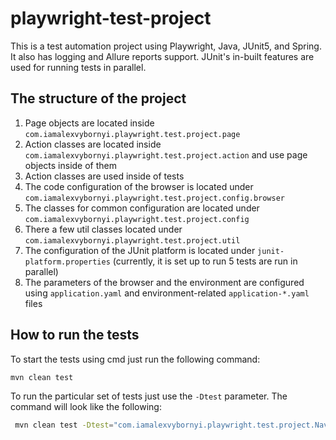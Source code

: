 # playwright-test-project

This is a test automation project using Playwright, Java, JUnit5, and Spring. It also has logging and Allure reports support.
JUnit's in-built features are used for running tests in parallel.

## The structure of the project
1. Page objects are located inside `com.iamalexvybornyi.playwright.test.project.page`
2. Action classes are located inside `com.iamalexvybornyi.playwright.test.project.action` and use page objects inside of them
3. Action classes are used inside of tests
4. The code configuration of the browser is located under `com.iamalexvybornyi.playwright.test.project.config.browser`
5. The classes for common configuration are located under `com.iamalexvybornyi.playwright.test.project.config`
6. There a few util classes located under `com.iamalexvybornyi.playwright.test.project.util`
7. The configuration of the JUnit platform is located under `junit-platform.properties` (currently, it is set up to run 5 tests are run in parallel)
8. The parameters of the browser and the environment are configured using `application.yaml` and environment-related `application-*.yaml` files

## How to run the tests
To start the tests using cmd just run the following command:
```sh
mvn clean test
```

To run the particular set of tests just use the `-Dtest` parameter. The command will look like the following:
```sh
 mvn clean test -Dtest="com.iamalexvybornyi.playwright.test.project.NavigationTest"
```
